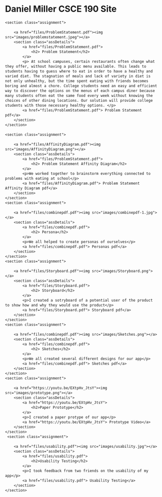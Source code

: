 <html>
<body>
    <h1>Daniel Miller CSCE 190 Site</h1>

    <section class="assignment">

        <a href="files/ProblemStatement.pdf"><img src="images/problemstatement.jpeg"></a>
        <section class="assDetails">
            <a href="files/ProblemStatement.pdf">
                <h2> Problem Statement</h2>
            </a>
            <p> At school campuses, certain restaurants often change what they offer, without having a public menu available. This leads to students having to guess where to eat in order to have a healthy and varied diet. The stagnation of meals and lack of variety in diet is not only unhealthy, but the time spent eating with friends becomes boring and almost a chore. College students need an easy and efficient way to discover the options on the menus of each campus diner because many students often eat the same food every week without knowing the choices of other dining locations. Our solution will provide college students with those necessary healthy options. </p>
            <a href="files/ProblemStatement.pdf"> Problem Statement pdf</a>
        </section>
    </section>

    <section class="assignment">

        <a href="files/AffinityDiagram.pdf"><img src="images/AffinityDiagram.png"></a>
        <section class="assDetails">
            <a href="files/ProblemStatement.pdf">
                <h2> Problem Statement Affinity Diagram</h2>
            </a>
            <p>We worked together to brainstorm everything connected to problems with eating at school</p>
            <a href="files/AffinityDiagram.pdf"> Problem Statement Affinity Diagram pdf</a>
        </section>
    </section>
    <section class="assignment">

        <a href="files/combinepdf.pdf"><img src="images/combinepdf-1.jpg"></a>
        <section class="assDetails">
            <a href="files/combinepdf.pdf">
                <h2> Persona</h2>
            </a>
            <p>We all helped to create personas of ourselves</p>
            <a href="files/combinepdf.pdf"> Personas pdf</a>
        </section>
    </section>
    <section class="assignment">

        <a href="files/Storyboard.pdf"><img src="images/Storyboard.png"></a>
        <section class="assDetails">
            <a href="files/Storyboard.pdf">
                <h2> Storyboard</h2>
            </a>
            <p>I created a sotryboard of a potential user of the product to show how and why they would use the product</p>
            <a href="files/Storyboard.pdf"> Storyboard pdf</a>
        </section>
    </section>
    <section class="assignment">

        <a href="files/combinepdf.pdf"><img src="images/Sketches.png"></a>
        <section class="assDetails">
            <a href="files/combinepdf.pdf">
                <h2> Sketches</h2>
            </a>
            <p>We all created several different designs for our app</p>
            <a href="files/combinepdf.pdf"> Sketches pdf</a>
        </section>
    </section>
    <section class="assignment">

        <a href="https://youtu.be/EXtpHv_JtsY"><img src="images/prototype.png"></a>
        <section class="assDetails">
            <a href="https://youtu.be/EXtpHv_JtsY">
                <h2>Paper Prototype</h2>
            </a>
            <p>I created a paper protype of our app</p>
            <a href="https://youtu.be/EXtpHv_JtsY"> Prototype Video</a>
        </section>
    </section>
     <section class="assignment">

        <a href="files/usability.pdf"><img src="images/usability.jpg"></a>
        <section class="assDetails">
            <a href="files/usability.pdf">
                <h2>Usability Testing</h2>
            </a>
            <p>I took feedback from two friends on the usability of my app</p>
            <a href="files/usability.pdf"> Usability Testing</a>
        </section>
    </section>
</body>
</html>
